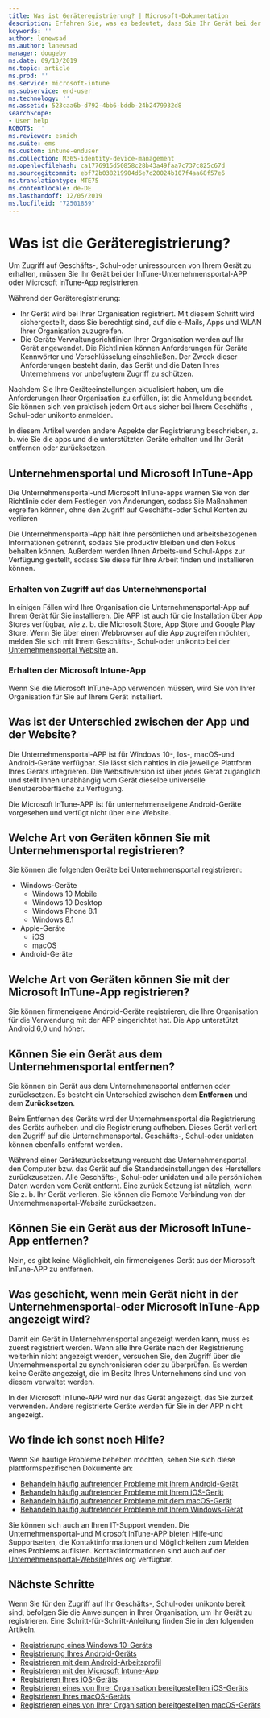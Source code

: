 ```yaml
---
title: Was ist Geräteregistrierung? | Microsoft-Dokumentation
description: Erfahren Sie, was es bedeutet, dass Sie Ihr Gerät bei der Unternehmensportal-und Microsoft InTune-App registrieren.
keywords: ''
author: lenewsad
ms.author: lanewsad
manager: dougeby
ms.date: 09/13/2019
ms.topic: article
ms.prod: ''
ms.service: microsoft-intune
ms.subservice: end-user
ms.technology: ''
ms.assetid: 523caa6b-d792-4bb6-bddb-24b2479932d8
searchScope:
- User help
ROBOTS: ''
ms.reviewer: esmich
ms.suite: ems
ms.custom: intune-enduser
ms.collection: M365-identity-device-management
ms.openlocfilehash: ca1776915d50858c28b43a49faa7c737c825c67d
ms.sourcegitcommit: ebf72b038219904d6e7d20024b107f4aa68f57e6
ms.translationtype: MTE75
ms.contentlocale: de-DE
ms.lasthandoff: 12/05/2019
ms.locfileid: "72501859"
---
```

# <a name="what-is-device-enrollment"></a>Was ist die Geräteregistrierung?
Um Zugriff auf Geschäfts-, Schul-oder uniressourcen von Ihrem Gerät zu erhalten, müssen Sie Ihr Gerät bei der InTune-Unternehmensportal-APP oder Microsoft InTune-App registrieren. 

Während der Geräteregistrierung:

* Ihr Gerät wird bei Ihrer Organisation registriert. Mit diesem Schritt wird sichergestellt, dass Sie berechtigt sind, auf die e-Mails, Apps und WLAN Ihrer Organisation zuzugreifen. 
* Die Geräte Verwaltungsrichtlinien Ihrer Organisation werden auf Ihr Gerät angewendet. Die Richtlinien können Anforderungen für Geräte Kennwörter und Verschlüsselung einschließen. Der Zweck dieser Anforderungen besteht darin, das Gerät und die Daten Ihres Unternehmens vor unbefugtem Zugriff zu schützen.

Nachdem Sie Ihre Geräteeinstellungen aktualisiert haben, um die Anforderungen Ihrer Organisation zu erfüllen, ist die Anmeldung beendet. Sie können sich von praktisch jedem Ort aus sicher bei Ihrem Geschäfts-, Schul-oder unikonto anmelden.  

In diesem Artikel werden andere Aspekte der Registrierung beschrieben, z. b. wie Sie die apps und die unterstützten Geräte erhalten und Ihr Gerät entfernen oder zurücksetzen.  

## <a name="company-portal-and-microsoft-intune-app"></a>Unternehmensportal und Microsoft InTune-App

Die Unternehmensportal-und Microsoft InTune-apps warnen Sie von der Richtlinie oder dem Festlegen von Änderungen, sodass Sie Maßnahmen ergreifen können, ohne den Zugriff auf Geschäfts-oder Schul Konten zu verlieren 

Die Unternehmensportal-App hält Ihre persönlichen und arbeitsbezogenen Informationen getrennt, sodass Sie produktiv bleiben und den Fokus behalten können. Außerdem werden Ihnen Arbeits-und Schul-Apps zur Verfügung gestellt, sodass Sie diese für Ihre Arbeit finden und installieren können.  

### <a name="get-company-portal"></a>Erhalten von Zugriff auf das Unternehmensportal

In einigen Fällen wird Ihre Organisation die Unternehmensportal-App auf Ihrem Gerät für Sie installieren. Die APP ist auch für die Installation über App Stores verfügbar, wie z. b. die Microsoft Store, App Store und Google Play Store. Wenn Sie über einen Webbrowser auf die App zugreifen möchten, melden Sie sich mit Ihrem Geschäfts-, Schul-oder unikonto bei der [Unternehmensportal Website](https://go.microsoft.com/fwlink/?linkid=2010980) an.  

### <a name="get-microsoft-intune-app"></a>Erhalten der Microsoft Intune-App

Wenn Sie die Microsoft InTune-App verwenden müssen, wird Sie von Ihrer Organisation für Sie auf Ihrem Gerät installiert.  

## <a name="whats-the-difference-between-the-apps-and-the-website"></a>Was ist der Unterschied zwischen der App und der Website?
Die Unternehmensportal-APP ist für Windows 10-, Ios-, macOS-und Android-Geräte verfügbar. Sie lässt sich nahtlos in die jeweilige Plattform Ihres Geräts integrieren. Die Websiteversion ist über jedes Gerät zugänglich und stellt Ihnen unabhängig vom Gerät dieselbe universelle Benutzeroberfläche zu Verfügung. 

Die Microsoft InTune-APP ist für unternehmenseigene Android-Geräte vorgesehen und verfügt nicht über eine Website.  

## <a name="what-kind-of-devices-can-you-enroll-with-company-portal"></a>Welche Art von Geräten können Sie mit Unternehmensportal registrieren?
Sie können die folgenden Geräte bei Unternehmensportal registrieren:  

- Windows-Geräte
  - Windows 10 Mobile
  - Windows 10 Desktop
  - Windows Phone 8.1
  - Windows 8.1
- Apple-Geräte
    - iOS
    - macOS
- Android-Geräte


## <a name="what-kind-of-devices-can-you-enroll-with-the-microsoft-intune-app"></a>Welche Art von Geräten können Sie mit der Microsoft InTune-App registrieren?  
Sie können firmeneigene Android-Geräte registrieren, die Ihre Organisation für die Verwendung mit der APP eingerichtet hat. Die App unterstützt Android 6,0 und höher. 

## <a name="can-you-remove-a-device-from-the-company-portal"></a>Können Sie ein Gerät aus dem Unternehmensportal entfernen?
Sie können ein Gerät aus dem Unternehmensportal entfernen oder zurücksetzen. Es besteht ein Unterschied zwischen dem **Entfernen** und dem **Zurücksetzen**.

Beim Entfernen des Geräts wird der Unternehmensportal die Registrierung des Geräts aufheben und die Registrierung aufheben. Dieses Gerät verliert den Zugriff auf die Unternehmensportal. Geschäfts-, Schul-oder unidaten können ebenfalls entfernt werden. 

Während einer Gerätezurücksetzung versucht das Unternehmensportal, den Computer bzw. das Gerät auf die Standardeinstellungen des Herstellers zurückzusetzen. Alle Geschäfts-, Schul-oder unidaten und alle persönlichen Daten werden vom Gerät entfernt. Eine zurück Setzung ist nützlich, wenn Sie z. b. Ihr Gerät verlieren. Sie können die Remote Verbindung von der Unternehmensportal-Website zurücksetzen.  

## <a name="can-you-remove-a-device-from-the-microsoft-intune-app"></a>Können Sie ein Gerät aus der Microsoft InTune-App entfernen?
Nein, es gibt keine Möglichkeit, ein firmeneigenes Gerät aus der Microsoft InTune-APP zu entfernen.  

## <a name="what-if-i-cant-see-my-device-in-the-company-portal-or-microsoft-intune-app"></a>Was geschieht, wenn mein Gerät nicht in der Unternehmensportal-oder Microsoft InTune-App angezeigt wird?
Damit ein Gerät in Unternehmensportal angezeigt werden kann, muss es zuerst registriert werden. Wenn alle Ihre Geräte nach der Registrierung weiterhin nicht angezeigt werden, versuchen Sie, den Zugriff über die Unternehmensportal zu synchronisieren oder zu überprüfen. Es werden keine Geräte angezeigt, die im Besitz Ihres Unternehmens sind und von diesem verwaltet werden.

In der Microsoft InTune-APP wird nur das Gerät angezeigt, das Sie zurzeit verwenden. Andere registrierte Geräte werden für Sie in der APP nicht angezeigt.  

## <a name="where-else-can-i-go-for-help"></a>Wo finde ich sonst noch Hilfe?  
Wenn Sie häufige Probleme beheben möchten, sehen Sie sich diese plattformspezifischen Dokumente an:  

- [Behandeln häufig auftretender Probleme mit Ihrem Android-Gerät](check-compliance-on-your-device-android.md)  
- [Behandeln häufig auftretender Probleme mit Ihrem iOS-Gerät](troubleshoot-your-device-ios.md)
- [Behandeln häufig auftretender Probleme mit dem macOS-Gerät](troubleshoot-your-device-macos.md)
- [Behandeln häufig auftretender Probleme mit Ihrem Windows-Gerät](troubleshoot-your-device-windows.md)

Sie können sich auch an Ihren IT-Support wenden. Die Unternehmensportal-und Microsoft InTune-APP bieten Hilfe-und Supportseiten, die Kontaktinformationen und Möglichkeiten zum Melden eines Problems auflisten. Kontaktinformationen sind auch auf der [Unternehmensportal-Website](https://go.microsoft.com/fwlink/?linkid=2010980)Ihres org verfügbar.  

## <a name="next-steps"></a>Nächste Schritte  

Wenn Sie für den Zugriff auf Ihr Geschäfts-, Schul-oder unikonto bereit sind, befolgen Sie die Anweisungen in Ihrer Organisation, um Ihr Gerät zu registrieren. Eine Schritt-für-Schritt-Anleitung finden Sie in den folgenden Artikeln.

* [Registrierung eines Windows 10-Geräts](enroll-windows-10-device.md)
* [Registrierung Ihres Android-Geräts](enroll-device-android-company-portal.md)
* [Registrieren mit dem Android-Arbeitsprofil](enroll-device-android-work-profile.md)
* [Registrieren mit der Microsoft Intune-App](enroll-device-android-microsoft-intune-app.md)
* [Registrieren Ihres iOS-Geräts](enroll-your-device-in-intune-ios.md)
* [Registrieren eines von Ihrer Organisation bereitgestellten iOS-Geräts](enroll-your-device-dep-ios.md)
* [Registrieren Ihres macOS-Geräts](enroll-your-device-in-intune-macos-cp.md)
* [Registrieren eines von Ihrer Organisation bereitgestellten macOS-Geräts](enroll-company-device-macos.md)


